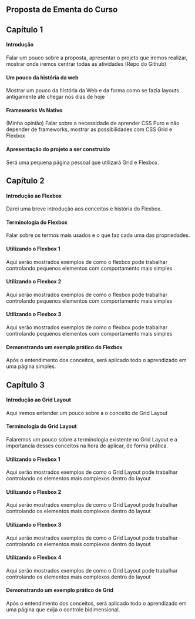 ## Proposta de Ementa do Curso

## Capítulo 1
#### Introdução
Falar um pouco sobre a proposta, apresentar o projeto que iremos realizar, mostrar onde iremos centrar todas as atividades (Repo do Github)

#### Um pouco da história da web
Mostrar um pouco da história da Web e da forma como se fazia layouts antigamente até chegar nos dias de hoje

#### Frameworks Vs Nativo
(Minha opinião) Falar sobre a necessidade de aprender CSS Puro e não depender de frameworks, mostrar as possibilidades com CSS Grid e Flexbox

#### Apresentação do projeto a ser construído
Será uma pequena página pessoal que utilizará Grid e Flexbox.

## Capítulo 2
#### Introdução ao Flexbox
Darei uma breve introdução aos conceitos e história do Flexbox.

#### Terminologia do Flexbox
Falar sobre os termos mais usados e o que faz cada uma das propriedades.

#### Utilizando o Flexbox 1
Aqui serão mostrados exemplos de como o flexbox pode trabalhar controlando pequenos elementos com comportamento mais simples

#### Utilizando o Flexbox 2
Aqui serão mostrados exemplos de como o flexbox pode trabalhar controlando pequenos elementos com comportamento mais simples

#### Utilizando o Flexbox 3
Aqui serão mostrados exemplos de como o flexbox pode trabalhar controlando pequenos elementos com comportamento mais simples

#### Demonstrando um exemplo prático do Flexbox
Após o entendimento dos conceitos, será aplicado todo o aprendizado em uma página simples. 

## Capítulo 3
#### Introdução ao Grid Layout
Aqui iremos entender um pouco sobre a o conceito de Grid Layout

#### Terminologia do Grid Layout
Falaremos um pouco sobre a terminologia existente no Grid Layout e a importancia desses conceitos na hora de aplicar, de forma prática. 

#### Utilizando o Flexbox 1
Aqui serão mostrados exemplos de como o Grid Layout pode trabalhar controlando os elementos mais complexos dentro do layout

#### Utilizando o Flexbox 2
Aqui serão mostrados exemplos de como o Grid Layout pode trabalhar controlando os elementos mais complexos dentro do layout

#### Utilizando o Flexbox 3
Aqui serão mostrados exemplos de como o Grid Layout pode trabalhar controlando os elementos mais complexos dentro do layout

#### Utilizando o Flexbox 4
Aqui serão mostrados exemplos de como o Grid Layout pode trabalhar controlando os elementos mais complexos dentro do layout

#### Demonstrando um exemplo prático de Grid
Após o entendimento dos conceitos, será aplicado todo o aprendizado em uma página que exija o controle bidimensional. 
